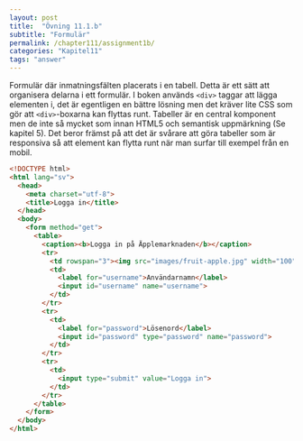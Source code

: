 ```yaml
---
layout: post
title:  "Övning 11.1.b"
subtitle: "Formulär"
permalink: /chapter111/assignment1b/
categories: "Kapitel11"
tags: "answer"
---
```

Formulär där inmatningsfälten placerats i en tabell. Detta är ett sätt att organisera delarna i ett formulär. I boken används `<div>` taggar att lägga elementen i, det är egentligen en bättre lösning men det kräver lite CSS som gör att `<div>`-boxarna kan flyttas runt. Tabeller är en central komponent men de inte så mycket som innan HTML5 och semantisk uppmärkning (Se kapitel 5). Det beror främst på att det är svårare att göra tabeller som är responsiva så att element kan flytta runt när man surfar till exempel från en mobil.

```HTML
<!DOCTYPE html>
<html lang="sv">
  <head>
    <meta charset="utf-8">
    <title>Logga in</title>
  </head>
  <body>
    <form method="get">
      <table>
        <caption><b>Logga in på Äpplemarknaden</b></caption>
        <tr>
          <td rowspan="3"><img src="images/fruit-apple.jpg" width="100" height="100" alt="Äpple"></td>
          <td>
            <label for="username">Användarnamn</label>
            <input id="username" name="username">
          </td>
        </tr>
        <tr>
          <td>
            <label for="password">Lösenord</label>
            <input id="password" type="password" name="password">
          </td>
        </tr>
        <tr>
          <td>
            <input type="submit" value="Logga in">
          </td>
        </tr>
      </table>
    </form>
  </body>
</html>
```
